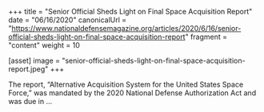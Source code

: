 +++
title = "Senior Official Sheds Light on Final Space Acquisition Report"
date = "06/16/2020"
canonicalUrl = "https://www.nationaldefensemagazine.org/articles/2020/6/16/senior-official-sheds-light-on-final-space-acquisition-report"
fragment = "content"
weight = 10

[asset]
    image = "senior-official-sheds-light-on-final-space-acquisition-report.jpeg"
+++

The report, “Alternative Acquisition System for the United States Space 
Force,” was mandated by the 2020 National Defense Authorization Act and was 
due in ...
